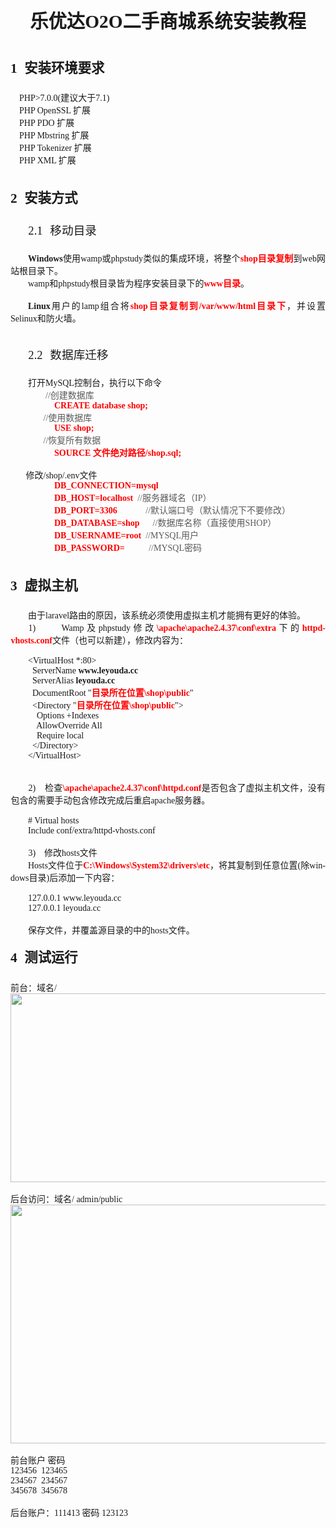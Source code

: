 <style>
<!--
 /* Font Definitions */
 @font-face
	{font-family:"Cambria Math";
	panose-1:2 4 5 3 5 4 6 3 2 4;
	mso-font-charset:0;
	mso-generic-font-family:roman;
	mso-font-pitch:variable;
	mso-font-signature:3 0 0 0 1 0;}
@font-face
	{font-family:等线;
	panose-1:2 1 6 0 3 1 1 1 1 1;
	mso-font-alt:DengXian;
	mso-font-charset:134;
	mso-generic-font-family:auto;
	mso-font-pitch:variable;
	mso-font-signature:-1610612033 953122042 22 0 262159 0;}
@font-face
	{font-family:"等线 Light";
	panose-1:2 1 6 0 3 1 1 1 1 1;
	mso-font-charset:134;
	mso-generic-font-family:auto;
	mso-font-pitch:variable;
	mso-font-signature:-1610612033 953122042 22 0 262159 0;}
@font-face
	{font-family:"\@等线 Light";
	mso-font-charset:134;
	mso-generic-font-family:auto;
	mso-font-pitch:variable;
	mso-font-signature:-1610612033 953122042 22 0 262159 0;}
@font-face
	{font-family:"\@等线";
	panose-1:2 1 6 0 3 1 1 1 1 1;
	mso-font-charset:134;
	mso-generic-font-family:auto;
	mso-font-pitch:variable;
	mso-font-signature:-1610612033 953122042 22 0 262159 0;}
 /* Style Definitions */
 p.MsoNormal, li.MsoNormal, div.MsoNormal
	{mso-style-unhide:no;
	mso-style-qformat:yes;
	mso-style-parent:"";
	margin:0cm;
	margin-bottom:.0001pt;
	text-align:justify;
	text-justify:inter-ideograph;
	mso-pagination:none;
	font-size:10.5pt;
	mso-bidi-font-size:11.0pt;
	font-family:等线;
	mso-ascii-font-family:等线;
	mso-ascii-theme-font:minor-latin;
	mso-fareast-font-family:等线;
	mso-fareast-theme-font:minor-fareast;
	mso-hansi-font-family:等线;
	mso-hansi-theme-font:minor-latin;
	mso-bidi-font-family:"Times New Roman";
	mso-bidi-theme-font:minor-bidi;
	mso-font-kerning:1.0pt;}
h1
	{mso-style-priority:9;
	mso-style-unhide:no;
	mso-style-qformat:yes;
	mso-style-link:"标题 1 字符";
	mso-style-next:正文;
	margin-top:17.0pt;
	margin-right:0cm;
	margin-bottom:16.5pt;
	margin-left:0cm;
	text-align:justify;
	text-justify:inter-ideograph;
	line-height:240%;
	mso-pagination:lines-together;
	page-break-after:avoid;
	mso-outline-level:1;
	font-size:22.0pt;
	font-family:等线;
	mso-ascii-font-family:等线;
	mso-ascii-theme-font:minor-latin;
	mso-fareast-font-family:等线;
	mso-fareast-theme-font:minor-fareast;
	mso-hansi-font-family:等线;
	mso-hansi-theme-font:minor-latin;
	mso-font-kerning:22.0pt;}
h2
	{mso-style-priority:9;
	mso-style-qformat:yes;
	mso-style-link:"标题 2 字符";
	mso-style-next:正文;
	margin-top:13.0pt;
	margin-right:0cm;
	margin-bottom:13.0pt;
	margin-left:0cm;
	text-align:justify;
	text-justify:inter-ideograph;
	line-height:173%;
	mso-pagination:lines-together;
	page-break-after:avoid;
	mso-outline-level:2;
	font-size:16.0pt;
	font-family:"等线 Light";
	mso-ascii-font-family:"等线 Light";
	mso-ascii-theme-font:major-latin;
	mso-fareast-font-family:"等线 Light";
	mso-fareast-theme-font:major-fareast;
	mso-hansi-font-family:"等线 Light";
	mso-hansi-theme-font:major-latin;
	mso-bidi-font-family:"Times New Roman";
	mso-bidi-theme-font:major-bidi;
	mso-font-kerning:1.0pt;}
h3
	{mso-style-priority:9;
	mso-style-qformat:yes;
	mso-style-link:"标题 3 字符";
	mso-style-next:正文;
	margin-top:13.0pt;
	margin-right:0cm;
	margin-bottom:13.0pt;
	margin-left:0cm;
	text-align:justify;
	text-justify:inter-ideograph;
	line-height:173%;
	mso-pagination:lines-together;
	page-break-after:avoid;
	mso-outline-level:3;
	font-size:16.0pt;
	font-family:等线;
	mso-ascii-font-family:等线;
	mso-ascii-theme-font:minor-latin;
	mso-fareast-font-family:等线;
	mso-fareast-theme-font:minor-fareast;
	mso-hansi-font-family:等线;
	mso-hansi-theme-font:minor-latin;
	mso-font-kerning:1.0pt;}
p.MsoListParagraph, li.MsoListParagraph, div.MsoListParagraph
	{mso-style-priority:34;
	mso-style-unhide:no;
	mso-style-qformat:yes;
	margin:0cm;
	margin-bottom:.0001pt;
	text-align:justify;
	text-justify:inter-ideograph;
	text-indent:21.0pt;
	mso-char-indent-count:2.0;
	mso-pagination:none;
	font-size:10.5pt;
	mso-bidi-font-size:11.0pt;
	font-family:等线;
	mso-ascii-font-family:等线;
	mso-ascii-theme-font:minor-latin;
	mso-fareast-font-family:等线;
	mso-fareast-theme-font:minor-fareast;
	mso-hansi-font-family:等线;
	mso-hansi-theme-font:minor-latin;
	mso-bidi-font-family:"Times New Roman";
	mso-bidi-theme-font:minor-bidi;
	mso-font-kerning:1.0pt;}
span.MsoSubtleReference
	{mso-style-priority:31;
	mso-style-unhide:no;
	mso-style-qformat:yes;
	font-variant:small-caps;
	color:#5A5A5A;
	mso-themecolor:text1;
	mso-themetint:165;}
span.1
	{mso-style-name:"标题 1 字符";
	mso-style-priority:9;
	mso-style-unhide:no;
	mso-style-locked:yes;
	mso-style-link:"标题 1";
	mso-ansi-font-size:22.0pt;
	mso-bidi-font-size:22.0pt;
	mso-font-kerning:22.0pt;
	font-weight:bold;}
span.2
	{mso-style-name:"标题 2 字符";
	mso-style-priority:9;
	mso-style-unhide:no;
	mso-style-locked:yes;
	mso-style-link:"标题 2";
	mso-ansi-font-size:16.0pt;
	mso-bidi-font-size:16.0pt;
	font-family:"等线 Light";
	mso-ascii-font-family:"等线 Light";
	mso-ascii-theme-font:major-latin;
	mso-fareast-font-family:"等线 Light";
	mso-fareast-theme-font:major-fareast;
	mso-hansi-font-family:"等线 Light";
	mso-hansi-theme-font:major-latin;
	mso-bidi-font-family:"Times New Roman";
	mso-bidi-theme-font:major-bidi;
	font-weight:bold;}
span.3
	{mso-style-name:"标题 3 字符";
	mso-style-priority:9;
	mso-style-unhide:no;
	mso-style-locked:yes;
	mso-style-link:"标题 3";
	mso-ansi-font-size:16.0pt;
	mso-bidi-font-size:16.0pt;
	font-weight:bold;}
.MsoChpDefault
	{mso-style-type:export-only;
	mso-default-props:yes;
	font-family:等线;
	mso-bidi-font-family:"Times New Roman";
	mso-bidi-theme-font:minor-bidi;}
 /* Page Definitions */
 @page
	{mso-page-border-surround-header:no;
	mso-page-border-surround-footer:no;}
@page WordSection1
	{size:595.3pt 841.9pt;
	margin:72.0pt 90.0pt 72.0pt 90.0pt;
	mso-header-margin:42.55pt;
	mso-footer-margin:49.6pt;
	mso-paper-source:0;
	layout-grid:15.6pt;}
div.WordSection1
	{page:WordSection1;}
 /* List Definitions */
 @list l0
	{mso-list-id:692995361;
	mso-list-template-ids:67698717;}
@list l0:level1
	{mso-level-text:%1;
	mso-level-tab-stop:none;
	mso-level-number-position:left;
	margin-left:21.25pt;
	text-indent:-21.25pt;}
@list l0:level2
	{mso-level-text:"%1\.%2";
	mso-level-tab-stop:none;
	mso-level-number-position:left;
	margin-left:49.6pt;
	text-indent:-1.0cm;}
@list l0:level3
	{mso-level-text:"%1\.%2\.%3";
	mso-level-tab-stop:none;
	mso-level-number-position:left;
	margin-left:70.9pt;
	text-indent:-1.0cm;}
@list l0:level4
	{mso-level-text:"%1\.%2\.%3\.%4";
	mso-level-tab-stop:none;
	mso-level-number-position:left;
	margin-left:99.2pt;
	text-indent:-35.4pt;}
@list l0:level5
	{mso-level-text:"%1\.%2\.%3\.%4\.%5";
	mso-level-tab-stop:none;
	mso-level-number-position:left;
	margin-left:127.55pt;
	text-indent:-42.5pt;}
@list l0:level6
	{mso-level-text:"%1\.%2\.%3\.%4\.%5\.%6";
	mso-level-tab-stop:none;
	mso-level-number-position:left;
	margin-left:163.0pt;
	text-indent:-2.0cm;}
@list l0:level7
	{mso-level-text:"%1\.%2\.%3\.%4\.%5\.%6\.%7";
	mso-level-tab-stop:none;
	mso-level-number-position:left;
	margin-left:191.35pt;
	text-indent:-63.8pt;}
@list l0:level8
	{mso-level-text:"%1\.%2\.%3\.%4\.%5\.%6\.%7\.%8";
	mso-level-tab-stop:none;
	mso-level-number-position:left;
	margin-left:219.7pt;
	text-indent:-70.9pt;}
@list l0:level9
	{mso-level-text:"%1\.%2\.%3\.%4\.%5\.%6\.%7\.%8\.%9";
	mso-level-tab-stop:none;
	mso-level-number-position:left;
	margin-left:255.1pt;
	text-indent:-85.0pt;}
@list l1
	{mso-list-id:892352905;
	mso-list-type:hybrid;
	mso-list-template-ids:158513244 67698705 67698713 67698715 67698703 67698713 67698715 67698703 67698713 67698715;}
@list l1:level1
	{mso-level-text:"%1\)";
	mso-level-tab-stop:none;
	mso-level-number-position:left;
	margin-left:42.3pt;
	text-indent:-21.0pt;}
@list l1:level2
	{mso-level-number-format:alpha-lower;
	mso-level-text:"%2\)";
	mso-level-tab-stop:none;
	mso-level-number-position:left;
	margin-left:63.3pt;
	text-indent:-21.0pt;}
@list l1:level3
	{mso-level-number-format:roman-lower;
	mso-level-tab-stop:none;
	mso-level-number-position:right;
	margin-left:84.3pt;
	text-indent:-21.0pt;}
@list l1:level4
	{mso-level-tab-stop:none;
	mso-level-number-position:left;
	margin-left:105.3pt;
	text-indent:-21.0pt;}
@list l1:level5
	{mso-level-number-format:alpha-lower;
	mso-level-text:"%5\)";
	mso-level-tab-stop:none;
	mso-level-number-position:left;
	margin-left:126.3pt;
	text-indent:-21.0pt;}
@list l1:level6
	{mso-level-number-format:roman-lower;
	mso-level-tab-stop:none;
	mso-level-number-position:right;
	margin-left:147.3pt;
	text-indent:-21.0pt;}
@list l1:level7
	{mso-level-tab-stop:none;
	mso-level-number-position:left;
	margin-left:168.3pt;
	text-indent:-21.0pt;}
@list l1:level8
	{mso-level-number-format:alpha-lower;
	mso-level-text:"%8\)";
	mso-level-tab-stop:none;
	mso-level-number-position:left;
	margin-left:189.3pt;
	text-indent:-21.0pt;}
@list l1:level9
	{mso-level-number-format:roman-lower;
	mso-level-tab-stop:none;
	mso-level-number-position:right;
	margin-left:210.3pt;
	text-indent:-21.0pt;}
@list l2
	{mso-list-id:1700160635;
	mso-list-template-ids:954083886;}
@list l2:level1
	{mso-level-text:"1\.%1";
	mso-level-tab-stop:none;
	mso-level-number-position:left;
	margin-left:21.25pt;
	text-indent:-21.25pt;}
@list l2:level2
	{mso-level-text:"2\.%2";
	mso-level-tab-stop:none;
	mso-level-number-position:left;
	margin-left:49.6pt;
	text-indent:-1.0cm;}
@list l2:level3
	{mso-level-text:"%1\.%2\.%3";
	mso-level-tab-stop:none;
	mso-level-number-position:left;
	margin-left:70.9pt;
	text-indent:-1.0cm;}
@list l2:level4
	{mso-level-text:"%1\.%2\.%3\.%4";
	mso-level-tab-stop:none;
	mso-level-number-position:left;
	margin-left:99.2pt;
	text-indent:-35.4pt;}
@list l2:level5
	{mso-level-text:"%1\.%2\.%3\.%4\.%5";
	mso-level-tab-stop:none;
	mso-level-number-position:left;
	margin-left:127.55pt;
	text-indent:-42.5pt;}
@list l2:level6
	{mso-level-text:"%1\.%2\.%3\.%4\.%5\.%6";
	mso-level-tab-stop:none;
	mso-level-number-position:left;
	margin-left:163.0pt;
	text-indent:-2.0cm;}
@list l2:level7
	{mso-level-text:"%1\.%2\.%3\.%4\.%5\.%6\.%7";
	mso-level-tab-stop:none;
	mso-level-number-position:left;
	margin-left:191.35pt;
	text-indent:-63.8pt;}
@list l2:level8
	{mso-level-text:"%1\.%2\.%3\.%4\.%5\.%6\.%7\.%8";
	mso-level-tab-stop:none;
	mso-level-number-position:left;
	margin-left:219.7pt;
	text-indent:-70.9pt;}
@list l2:level9
	{mso-level-text:"%1\.%2\.%3\.%4\.%5\.%6\.%7\.%8\.%9";
	mso-level-tab-stop:none;
	mso-level-number-position:left;
	margin-left:255.1pt;
	text-indent:-85.0pt;}
@list l3
	{mso-list-id:1987775438;
	mso-list-template-ids:351698010;}
@list l3:level1
	{mso-level-text:"1\.%1";
	mso-level-tab-stop:none;
	mso-level-number-position:left;
	margin-left:21.25pt;
	text-indent:-21.25pt;}
@list l3:level2
	{mso-level-text:"%1\.%2";
	mso-level-tab-stop:none;
	mso-level-number-position:left;
	margin-left:49.6pt;
	text-indent:-1.0cm;}
@list l3:level3
	{mso-level-text:"%1\.%2\.%3";
	mso-level-tab-stop:none;
	mso-level-number-position:left;
	margin-left:70.9pt;
	text-indent:-1.0cm;}
@list l3:level4
	{mso-level-text:"%1\.%2\.%3\.%4";
	mso-level-tab-stop:none;
	mso-level-number-position:left;
	margin-left:99.2pt;
	text-indent:-35.4pt;}
@list l3:level5
	{mso-level-text:"%1\.%2\.%3\.%4\.%5";
	mso-level-tab-stop:none;
	mso-level-number-position:left;
	margin-left:127.55pt;
	text-indent:-42.5pt;}
@list l3:level6
	{mso-level-text:"%1\.%2\.%3\.%4\.%5\.%6";
	mso-level-tab-stop:none;
	mso-level-number-position:left;
	margin-left:163.0pt;
	text-indent:-2.0cm;}
@list l3:level7
	{mso-level-text:"%1\.%2\.%3\.%4\.%5\.%6\.%7";
	mso-level-tab-stop:none;
	mso-level-number-position:left;
	margin-left:191.35pt;
	text-indent:-63.8pt;}
@list l3:level8
	{mso-level-text:"%1\.%2\.%3\.%4\.%5\.%6\.%7\.%8";
	mso-level-tab-stop:none;
	mso-level-number-position:left;
	margin-left:219.7pt;
	text-indent:-70.9pt;}
@list l3:level9
	{mso-level-text:"%1\.%2\.%3\.%4\.%5\.%6\.%7\.%8\.%9";
	mso-level-tab-stop:none;
	mso-level-number-position:left;
	margin-left:255.1pt;
	text-indent:-85.0pt;}
ol
	{margin-bottom:0cm;}
ul
	{margin-bottom:0cm;}
-->
</style>
<!--[if gte mso 10]>
<style>
 /* Style Definitions */
 table.MsoNormalTable
	{mso-style-name:普通表格;
	mso-tstyle-rowband-size:0;
	mso-tstyle-colband-size:0;
	mso-style-noshow:yes;
	mso-style-priority:99;
	mso-style-parent:"";
	mso-padding-alt:0cm 5.4pt 0cm 5.4pt;
	mso-para-margin:0cm;
	mso-para-margin-bottom:.0001pt;
	mso-pagination:widow-orphan;
	font-size:10.5pt;
	mso-bidi-font-size:11.0pt;
	font-family:等线;
	mso-ascii-font-family:等线;
	mso-ascii-theme-font:minor-latin;
	mso-fareast-font-family:等线;
	mso-fareast-theme-font:minor-fareast;
	mso-hansi-font-family:等线;
	mso-hansi-theme-font:minor-latin;
	mso-font-kerning:1.0pt;}
</style>
<![endif]--><!--[if gte mso 9]><xml>
 <o:shapedefaults v:ext="edit" spidmax="1026"/>
</xml><![endif]--><!--[if gte mso 9]><xml>
 <o:shapelayout v:ext="edit">
  <o:idmap v:ext="edit" data="1"/>
 </o:shapelayout></xml><![endif]-->
</head>

<body lang=ZH-CN style='tab-interval:21.0pt;text-justify-trim:punctuation'>

<div class=WordSection1 style='layout-grid:15.6pt'>

<h1 align=center style='text-align:center'>乐优达<span lang=EN-US>O2O</span>二手商城系统安装教程</h1>

<h2 style='margin-left:21.25pt;text-indent:-21.25pt;mso-list:l0 level1 lfo1'><![if !supportLists]><span
lang=EN-US style='mso-fareast-font-family:"等线 Light";mso-fareast-theme-font:
major-latin;mso-bidi-font-family:"等线 Light";mso-bidi-theme-font:major-latin'><span
style='mso-list:Ignore'>1<span style='font:7.0pt "Times New Roman"'>&nbsp;&nbsp;&nbsp;&nbsp;
</span></span></span><![endif]>安装环境要求</h2>

<p class=MsoNormal style='margin-left:10.5pt;mso-para-margin-left:1.0gd'><span
lang=EN-US>PHP&gt;7.0.0(</span>建议大于<span lang=EN-US>7.1)</span></p>

<p class=MsoNormal style='margin-left:10.5pt;mso-para-margin-left:1.0gd'><span
lang=EN-US>PHP OpenSSL </span>扩展</p>

<p class=MsoNormal style='margin-left:10.5pt;mso-para-margin-left:1.0gd'><span
lang=EN-US>PHP PDO </span>扩展</p>

<p class=MsoNormal style='margin-left:10.5pt;mso-para-margin-left:1.0gd'><span
lang=EN-US>PHP Mbstring </span>扩展</p>

<p class=MsoNormal style='margin-left:10.5pt;mso-para-margin-left:1.0gd'><span
lang=EN-US>PHP Tokenizer </span>扩展</p>

<p class=MsoNormal style='margin-left:10.5pt;mso-para-margin-left:1.0gd'><span
lang=EN-US>PHP XML </span>扩展</p>

<p class=MsoNormal><span lang=EN-US><o:p>&nbsp;</o:p></span></p>

<h2 style='margin-left:21.25pt;text-indent:-21.25pt;mso-list:l0 level1 lfo1'><![if !supportLists]><span
lang=EN-US style='mso-fareast-font-family:"等线 Light";mso-fareast-theme-font:
major-latin;mso-bidi-font-family:"等线 Light";mso-bidi-theme-font:major-latin'><span
style='mso-list:Ignore'>2<span style='font:7.0pt "Times New Roman"'>&nbsp;&nbsp;&nbsp;&nbsp;
</span></span></span><![endif]>安装方式</h2>

<h3 style='margin-left:49.6pt;text-indent:-1.0cm;mso-list:l2 level2 lfo3'><![if !supportLists]><span
lang=EN-US style='font-size:14.0pt;line-height:173%;mso-fareast-font-family:
等线;mso-fareast-theme-font:minor-latin;mso-bidi-font-family:等线;mso-bidi-theme-font:
minor-latin;font-weight:normal;mso-bidi-font-weight:bold'><span
style='mso-list:Ignore'>2.1<span style='font:7.0pt "Times New Roman"'>&nbsp;&nbsp;&nbsp;&nbsp;
</span></span></span><![endif]><span style='font-size:14.0pt;line-height:173%;
font-weight:normal;mso-bidi-font-weight:bold'>移动目录<span lang=EN-US><o:p></o:p></span></span></h3>

<p class=MsoNormal style='text-indent:21.0pt'><b style='mso-bidi-font-weight:
normal'><span lang=EN-US>Windows</span></b>使用<span lang=EN-US>wamp</span>或<span
lang=EN-US>phpstudy</span>类似的集成环境，将整个<b style='mso-bidi-font-weight:normal'><span
lang=EN-US style='color:red'>shop</span><span style='color:red'>目录复制</span></b>到<span
lang=EN-US>web</span>网站根目录下。</p>

<p class=MsoNormal style='text-indent:21.0pt'><span lang=EN-US>wamp</span>和<span
lang=EN-US>phpstudy</span>根目录皆为程序安装目录下的<b style='mso-bidi-font-weight:normal'><span
lang=EN-US style='color:red'>www</span><span style='color:red'>目录</span></b>。</p>

<p class=MsoNormal><span lang=EN-US><o:p>&nbsp;</o:p></span></p>

<p class=MsoNormal style='text-indent:21.0pt'><b style='mso-bidi-font-weight:
normal'><span lang=EN-US>Linux</span></b>用户的<span lang=EN-US>lamp</span>组合将<b
style='mso-bidi-font-weight:normal'><span lang=EN-US style='color:red'>shop</span><span
style='color:red'>目录复制到<span lang=EN-US>/var/www/html</span>目录下</span></b>，并设置<span
lang=EN-US>Selinux</span>和防火墙。</p>

<p class=MsoNormal><span lang=EN-US><o:p>&nbsp;</o:p></span></p>

<h3 style='margin-left:49.6pt;text-indent:-1.0cm;mso-list:l2 level2 lfo3'><![if !supportLists]><span
lang=EN-US style='font-size:14.0pt;line-height:173%;mso-fareast-font-family:
等线;mso-fareast-theme-font:minor-latin;mso-bidi-font-family:等线;mso-bidi-theme-font:
minor-latin;font-weight:normal;mso-bidi-font-weight:bold'><span
style='mso-list:Ignore'>2.2<span style='font:7.0pt "Times New Roman"'>&nbsp;&nbsp;&nbsp;&nbsp;
</span></span></span><![endif]><span style='font-size:14.0pt;line-height:173%;
font-weight:normal;mso-bidi-font-weight:bold'>数据库迁移<span lang=EN-US><o:p></o:p></span></span></h3>

<p class=MsoNormal style='text-indent:21.0pt'>打开<span lang=EN-US>MySQL</span>控制台，执行以下命令</p>

<p class=MsoNormal style='margin-left:21.0pt;mso-para-margin-left:2.0gd;
text-indent:21.0pt'><span class=MsoSubtleReference><span lang=EN-US
style='font-variant:normal !important;text-transform:uppercase'>//</span></span><span
class=MsoSubtleReference><span style='font-variant:normal !important;
text-transform:uppercase'>创建数据库<span lang=EN-US><o:p></o:p></span></span></span></p>

<p class=MsoNormal style='margin-left:52.5pt;mso-para-margin-left:5.0gd'><b
style='mso-bidi-font-weight:normal'><span lang=EN-US style='color:red'>CREATE database
shop;<o:p></o:p></span></b></p>

<p class=MsoNormal style='margin-left:21.0pt;mso-para-margin-left:2.0gd'><span
class=MsoSubtleReference><span lang=EN-US style='font-variant:normal !important;
text-transform:uppercase'><span style='mso-tab-count:1'>&nbsp;&nbsp;&nbsp;&nbsp;&nbsp;&nbsp; </span>//</span></span><span
class=MsoSubtleReference><span style='font-variant:normal !important;
text-transform:uppercase'>使用数据库<span lang=EN-US><o:p></o:p></span></span></span></p>

<p class=MsoNormal style='margin-left:52.5pt;mso-para-margin-left:5.0gd'><b
style='mso-bidi-font-weight:normal'><span lang=EN-US style='color:red'>USE
shop;<o:p></o:p></span></b></p>

<p class=MsoNormal style='margin-left:21.0pt;mso-para-margin-left:2.0gd'><span
class=MsoSubtleReference><span lang=EN-US style='font-variant:normal !important;
text-transform:uppercase'><span style='mso-tab-count:1'>&nbsp;&nbsp;&nbsp;&nbsp;&nbsp;&nbsp; </span>//</span></span><span
class=MsoSubtleReference><span style='font-variant:normal !important;
text-transform:uppercase'>恢复所有数据<span lang=EN-US><o:p></o:p></span></span></span></p>

<p class=MsoNormal style='margin-left:52.5pt;mso-para-margin-left:5.0gd'><b
style='mso-bidi-font-weight:normal'><span lang=EN-US style='color:red'>SOURCE </span><span
style='color:red'>文件绝对路径<span lang=EN-US>/shop.sql;</span></span></b></p>

<p class=MsoNormal><span lang=EN-US><o:p>&nbsp;</o:p></span></p>

<p class=MsoNormal><span lang=EN-US><span style='mso-tab-count:1'>&nbsp;&nbsp;&nbsp;&nbsp;&nbsp;&nbsp; </span></span>修改<span
lang=EN-US>/shop/.env</span>文件</p>

<p class=MsoNormal style='margin-left:52.5pt;mso-para-margin-left:5.0gd'><b
style='mso-bidi-font-weight:normal'><span lang=EN-US style='color:red'>DB_CONNECTION=mysql<o:p></o:p></span></b></p>

<p class=MsoNormal style='margin-left:52.5pt;mso-para-margin-left:5.0gd'><b
style='mso-bidi-font-weight:normal'><span lang=EN-US style='color:red'>DB_HOST=localhost<span
style='mso-spacerun:yes'>&nbsp; </span></span></b><span
class=MsoSubtleReference><span lang=EN-US style='font-variant:normal !important;
text-transform:uppercase'>//</span></span><span class=MsoSubtleReference><span
style='font-variant:normal !important;text-transform:uppercase'>服务器域名（<span
lang=EN-US>IP</span>）</span></span><b style='mso-bidi-font-weight:normal'><span
lang=EN-US style='color:red'><o:p></o:p></span></b></p>

<p class=MsoNormal style='margin-left:52.5pt;mso-para-margin-left:5.0gd'><b
style='mso-bidi-font-weight:normal'><span lang=EN-US style='color:red'>DB_PORT=3306<span
style='mso-tab-count:2'>&nbsp;&nbsp;&nbsp;&nbsp;&nbsp;&nbsp;&nbsp;&nbsp;&nbsp;&nbsp;&nbsp;&nbsp; </span></span></b><span
class=MsoSubtleReference><span lang=EN-US style='font-variant:normal !important;
text-transform:uppercase'>//</span></span><span class=MsoSubtleReference><span
style='font-variant:normal !important;text-transform:uppercase'>默认端口号（默认情况下不要修改）<span
lang=EN-US><o:p></o:p></span></span></span></p>

<p class=MsoNormal style='margin-left:52.5pt;mso-para-margin-left:5.0gd'><b
style='mso-bidi-font-weight:normal'><span lang=EN-US style='color:red'>DB_DATABASE=shop<span
style='mso-tab-count:1'>&nbsp;&nbsp;&nbsp;&nbsp;&nbsp; </span></span></b><span
class=MsoSubtleReference><span lang=EN-US style='font-variant:normal !important;
text-transform:uppercase'>//</span></span><span class=MsoSubtleReference><span
style='font-variant:normal !important;text-transform:uppercase'>数据库名称（直接使用<span
lang=EN-US>shop</span>）<span lang=EN-US><o:p></o:p></span></span></span></p>

<p class=MsoNormal style='margin-left:52.5pt;mso-para-margin-left:5.0gd'><b
style='mso-bidi-font-weight:normal'><span lang=EN-US style='color:red'>DB_USERNAME=root<span
style='mso-spacerun:yes'>&nbsp; </span></span></b><span
class=MsoSubtleReference><span lang=EN-US style='font-variant:normal !important;
text-transform:uppercase'>//MySQL</span></span><span class=MsoSubtleReference><span
style='font-variant:normal !important;text-transform:uppercase'>用户<span
lang=EN-US><o:p></o:p></span></span></span></p>

<p class=MsoNormal style='margin-left:52.5pt;mso-para-margin-left:5.0gd'><b
style='mso-bidi-font-weight:normal'><span lang=EN-US style='color:red'>DB_PASSWORD=<span
style='mso-tab-count:2'>&nbsp;&nbsp;&nbsp;&nbsp;&nbsp;&nbsp;&nbsp;&nbsp;&nbsp;&nbsp; </span></span></b><span
class=MsoSubtleReference><span lang=EN-US style='font-variant:normal !important;
text-transform:uppercase'>//MySQL</span></span><span class=MsoSubtleReference><span
style='font-variant:normal !important;text-transform:uppercase'>密码<span
lang=EN-US><o:p></o:p></span></span></span></p>

<p class=MsoNormal><span class=MsoSubtleReference><span lang=EN-US
style='font-variant:normal !important;text-transform:uppercase'><o:p>&nbsp;</o:p></span></span></p>

<h2 style='margin-left:21.25pt;text-indent:-21.25pt;mso-list:l0 level1 lfo1'><![if !supportLists]><span
lang=EN-US style='mso-fareast-font-family:"等线 Light";mso-fareast-theme-font:
major-latin;mso-bidi-font-family:"等线 Light";mso-bidi-theme-font:major-latin'><span
style='mso-list:Ignore'>3<span style='font:7.0pt "Times New Roman"'>&nbsp;&nbsp;&nbsp;&nbsp;
</span></span></span><![endif]>虚拟主机</h2>

<p class=MsoNormal style='text-indent:21.0pt'>由于<span lang=EN-US>laravel</span>路由的原因，该系统必须使用虚拟主机才能拥有更好的体验。</p>

<p class=MsoListParagraph style='margin-left:.3pt;mso-para-margin-left:.03gd;
mso-list:l1 level1 lfo4'><![if !supportLists]><span lang=EN-US
style='mso-fareast-font-family:等线;mso-fareast-theme-font:minor-latin;
mso-bidi-font-family:等线;mso-bidi-theme-font:minor-latin'><span
style='mso-list:Ignore'>1)<span style='font:7.0pt "Times New Roman"'>&nbsp;&nbsp;&nbsp;&nbsp;&nbsp;
</span></span></span><![endif]><span lang=EN-US>Wamp</span>及<span lang=EN-US>phpstudy</span>修改<b
style='mso-bidi-font-weight:normal'><span lang=EN-US style='color:red'>\apache\apache2.4.37\conf\extra</span></b>下的<b
style='mso-bidi-font-weight:normal'><span lang=EN-US style='color:red'>httpd-vhosts.conf</span></b>文件（也可以新建），修改内容为：</p>

<p class=MsoNormal><span lang=EN-US><o:p>&nbsp;</o:p></span></p>

<p class=MsoNormal style='margin-left:21.0pt;mso-para-margin-left:2.0gd'><span
lang=EN-US>&lt;VirtualHost *:80&gt;</span></p>

<p class=MsoNormal style='margin-left:21.0pt;mso-para-margin-left:2.0gd'><span
lang=EN-US><span style='mso-spacerun:yes'>&nbsp; </span>ServerName <b
style='mso-bidi-font-weight:normal'>www.leyouda.cc<o:p></o:p></b></span></p>

<p class=MsoNormal style='margin-left:21.0pt;mso-para-margin-left:2.0gd'><span
lang=EN-US><span style='mso-spacerun:yes'>&nbsp; </span>ServerAlias <b
style='mso-bidi-font-weight:normal'>leyouda.cc<o:p></o:p></b></span></p>

<p class=MsoNormal style='margin-left:21.0pt;mso-para-margin-left:2.0gd'><span
lang=EN-US><span style='mso-spacerun:yes'>&nbsp; </span>DocumentRoot &quot;</span><b
style='mso-bidi-font-weight:normal'><span style='color:red'>目录所在位置<span
lang=EN-US>\shop\public</span></span></b><span lang=EN-US>&quot;</span></p>

<p class=MsoNormal style='margin-left:21.0pt;mso-para-margin-left:2.0gd'><span
lang=EN-US><span style='mso-spacerun:yes'>&nbsp; </span>&lt;Directory &quot;</span><b
style='mso-bidi-font-weight:normal'><span style='color:red'>目录所在位置<span
lang=EN-US>\shop\public</span></span></b><span lang=EN-US>&quot;&gt;</span></p>

<p class=MsoNormal style='margin-left:21.0pt;mso-para-margin-left:2.0gd'><span
lang=EN-US><span style='mso-spacerun:yes'>&nbsp;&nbsp;&nbsp; </span>Options
+Indexes</span></p>

<p class=MsoNormal style='margin-left:21.0pt;mso-para-margin-left:2.0gd'><span
lang=EN-US><span style='mso-spacerun:yes'>&nbsp;&nbsp;&nbsp;
</span>AllowOverride All</span></p>

<p class=MsoNormal style='margin-left:21.0pt;mso-para-margin-left:2.0gd'><span
lang=EN-US><span style='mso-spacerun:yes'>&nbsp;&nbsp;&nbsp; </span>Require
local</span></p>

<p class=MsoNormal style='margin-left:21.0pt;mso-para-margin-left:2.0gd'><span
lang=EN-US><span style='mso-spacerun:yes'>&nbsp; </span>&lt;/Directory&gt;</span></p>

<p class=MsoNormal style='margin-left:21.0pt;mso-para-margin-left:2.0gd'><span
lang=EN-US>&lt;/VirtualHost&gt;</span></p>

<p class=MsoNormal><span lang=EN-US><o:p>&nbsp;</o:p></span></p>

<p class=MsoNormal><span lang=EN-US><o:p>&nbsp;</o:p></span></p>

<p class=MsoListParagraph style='margin-left:.3pt;mso-para-margin-left:.03gd;
mso-list:l1 level1 lfo4'><![if !supportLists]><span lang=EN-US
style='mso-fareast-font-family:等线;mso-fareast-theme-font:minor-latin;
mso-bidi-font-family:等线;mso-bidi-theme-font:minor-latin'><span
style='mso-list:Ignore'>2)<span style='font:7.0pt "Times New Roman"'>&nbsp;&nbsp;&nbsp;&nbsp;&nbsp;
</span></span></span><![endif]>检查<b style='mso-bidi-font-weight:normal'><span
lang=EN-US style='color:red'>\apache\apache2.4.37\conf\httpd.conf</span></b>是否包含了虚拟主机文件，没有包含的需要手动包含修改完成后重启<span
lang=EN-US>apache</span>服务器。</p>

<p class=MsoNormal style='text-indent:21.0pt;mso-char-indent-count:2.0'><span
lang=EN-US><o:p>&nbsp;</o:p></span></p>

<p class=MsoNormal style='margin-left:21.0pt;mso-para-margin-left:2.0gd'><span
lang=EN-US># Virtual hosts</span></p>

<p class=MsoNormal style='margin-left:21.0pt;mso-para-margin-left:2.0gd'><span
lang=EN-US>Include conf/extra/httpd-vhosts.conf</span></p>

<p class=MsoNormal style='margin-left:21.0pt;mso-para-margin-left:2.0gd'><span
lang=EN-US><o:p>&nbsp;</o:p></span></p>

<p class=MsoListParagraph style='margin-left:.3pt;mso-para-margin-left:.03gd;
mso-list:l1 level1 lfo4'><![if !supportLists]><span lang=EN-US
style='mso-fareast-font-family:等线;mso-fareast-theme-font:minor-latin;
mso-bidi-font-family:等线;mso-bidi-theme-font:minor-latin'><span
style='mso-list:Ignore'>3)<span style='font:7.0pt "Times New Roman"'>&nbsp;&nbsp;&nbsp;&nbsp;&nbsp;
</span></span></span><![endif]>修改<span lang=EN-US>hosts</span>文件</p>

<p class=MsoNormal style='text-indent:21.0pt;mso-char-indent-count:2.0'><span
lang=EN-US>Hosts</span>文件位于<b style='mso-bidi-font-weight:normal'><span
lang=EN-US style='color:red'>C:\Windows\System32\drivers\etc</span></b>，将其复制到任意位置<span
lang=EN-US>(</span>除<span lang=EN-US>windows</span>目录<span lang=EN-US>)</span>后添加一下内容：</p>

<p class=MsoNormal style='text-indent:21.0pt;mso-char-indent-count:2.0'><span
lang=EN-US><o:p>&nbsp;</o:p></span></p>

<p class=MsoNormal style='text-indent:21.0pt;mso-char-indent-count:2.0'><span
lang=EN-US>127.0.0.1 www.leyouda.cc</span></p>

<p class=MsoNormal style='text-indent:21.0pt;mso-char-indent-count:2.0'><span
lang=EN-US>127.0.0.1 leyouda.cc</span></p>

<p class=MsoNormal style='text-indent:21.0pt;mso-char-indent-count:2.0'><span
lang=EN-US><o:p>&nbsp;</o:p></span></p>

<p class=MsoNormal style='text-indent:21.0pt;mso-char-indent-count:2.0'>保存文件，并覆盖源目录的中的<span
lang=EN-US>hosts</span>文件。</p>

<h2 style='margin-left:21.25pt;text-indent:-21.25pt;mso-list:l0 level1 lfo1'><![if !supportLists]><span
lang=EN-US style='mso-fareast-font-family:"等线 Light";mso-fareast-theme-font:
major-latin;mso-bidi-font-family:"等线 Light";mso-bidi-theme-font:major-latin'><span
style='mso-list:Ignore'>4<span style='font:7.0pt "Times New Roman"'>&nbsp;&nbsp;&nbsp;&nbsp;
</span></span></span><![endif]>测试运行</h2>

<p class=MsoNormal>前台：域名<span lang=EN-US>/</span></p>

<p class=MsoNormal><span lang=EN-US style='mso-no-proof:yes'><!--[if gte vml 1]><v:shapetype
 id="_x0000_t75" coordsize="21600,21600" o:spt="75" o:preferrelative="t"
 path="m@4@5l@4@11@9@11@9@5xe" filled="f" stroked="f">
 <v:stroke joinstyle="miter"/>
 <v:formulas>
  <v:f eqn="if lineDrawn pixelLineWidth 0"/>
  <v:f eqn="sum @0 1 0"/>
  <v:f eqn="sum 0 0 @1"/>
  <v:f eqn="prod @2 1 2"/>
  <v:f eqn="prod @3 21600 pixelWidth"/>
  <v:f eqn="prod @3 21600 pixelHeight"/>
  <v:f eqn="sum @0 0 1"/>
  <v:f eqn="prod @6 1 2"/>
  <v:f eqn="prod @7 21600 pixelWidth"/>
  <v:f eqn="sum @8 21600 0"/>
  <v:f eqn="prod @7 21600 pixelHeight"/>
  <v:f eqn="sum @10 21600 0"/>
 </v:formulas>
 <v:path o:extrusionok="f" gradientshapeok="t" o:connecttype="rect"/>
 <o:lock v:ext="edit" aspectratio="t"/>
</v:shapetype><v:shape id="图片_x0020_2" o:spid="_x0000_i1026" type="#_x0000_t75"
 style='width:414.75pt;height:226.5pt;visibility:visible;mso-wrap-style:square'>
 <v:imagedata src="乐优达O2O二手商城系统安装教程.files/image001.png" o:title=""/>
</v:shape><![endif]--><![if !vml]><img width=553 height=302
src="乐优达O2O二手商城系统安装教程.files/image002.jpg" v:shapes="图片_x0020_2"><![endif]></span></p>

<p class=MsoNormal><span lang=EN-US><o:p>&nbsp;</o:p></span></p>

<p class=MsoNormal>后台访问：域名<span lang=EN-US>/ admin/public</span></p>

<p class=MsoNormal><span lang=EN-US style='mso-no-proof:yes'><!--[if gte vml 1]><v:shape
 id="图片_x0020_1" o:spid="_x0000_i1025" type="#_x0000_t75" style='width:415.5pt;
 height:286.5pt;visibility:visible;mso-wrap-style:square'>
 <v:imagedata src="乐优达O2O二手商城系统安装教程.files/image003.png" o:title=""/>
</v:shape><![endif]--><![if !vml]><img width=554 height=382
src="乐优达O2O二手商城系统安装教程.files/image004.jpg" v:shapes="图片_x0020_1"><![endif]></span></p>

<p class=MsoNormal><span lang=EN-US><o:p>&nbsp;</o:p></span></p>

<p class=MsoNormal>前台账户 密码</p>

<p class=MsoNormal><span lang=EN-US>123456<span style='mso-spacerun:yes'>&nbsp;
</span>123465</span></p>

<p class=MsoNormal><span lang=EN-US>234567<span style='mso-spacerun:yes'>&nbsp;
</span>234567</span></p>

<p class=MsoNormal><span lang=EN-US>345678<span style='mso-spacerun:yes'>&nbsp;
</span>345678</span></p>

<p class=MsoNormal><span lang=EN-US><o:p>&nbsp;</o:p></span></p>

<p class=MsoNormal>后台账户：<span lang=EN-US>111413 </span>密码<span lang=EN-US>
123123</span></p>

</div>

</body>

</html>
